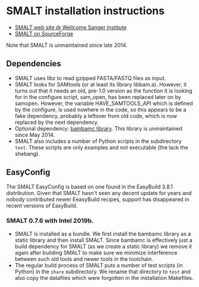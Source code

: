# SMALT installation instructions

* [SMALT web site @ Wellcome Sanger Institute](https://www.sanger.ac.uk/science/tools/smalt-0)
* [SMALT on SourceForge](https://sourceforge.net/projects/smalt/)

Note that SMALT is unmaintained since late 2014.

## Dependencies

* SMALT uses libz to read gzipped FASTA/FASTQ files as input.
* SMALT looks for SAMtools (or at least its library libbam.a). 
  However, it turns out that it needs an old, pre-1.0 version
  as the function it is looking for in the configure script,
  sam_open, has been replaced later on by samopen. However, the 
  variable HAVE_SAMTOOLS_API which is defined by the configure,
  is used nowhere in the code, so this appears to be a fake dependency,
  probably a leftover from old code, which is now replaced by the 
  next dependency.
* Optional dependency: [bambamc library](https://github.com/gt1/bambamc). This 
  library is unmaintained since May 2014.
* SMALT also includes a number of Python scripts in the subdirectory ``test``.
  These scripts are only examples and not executable (the lack the shebang).

## EasyConfig

The SMALT EasyConfig is based on one found in the EasyBuild 3.8.1 distribution.
Given that SMALT hasn't seen any decent update for years and nobody contributed newer
EeasyBuild recipes, support has disappeared in recent versions of EasyBuild.

### SMALT 0.7.6 with Intel 2019b.

* SMALT is installed as a bundle. We first install the bambamc library as a 
  static library and then install SMALT. Since bambamc is effectively just a
  build dependency for SMALT (as we create a static library) we remove it
  again after building SMALT to make sure we minimize interference between
  such old tools and newer tools in the toolchain.
* The regular build process of SMALT puts a number of test scripts (in Python)
  in the ``share`` subdirectory. We rename that directory to ``test`` and also
  copy the datafiles which were forgotten in the installation Makefiles.

